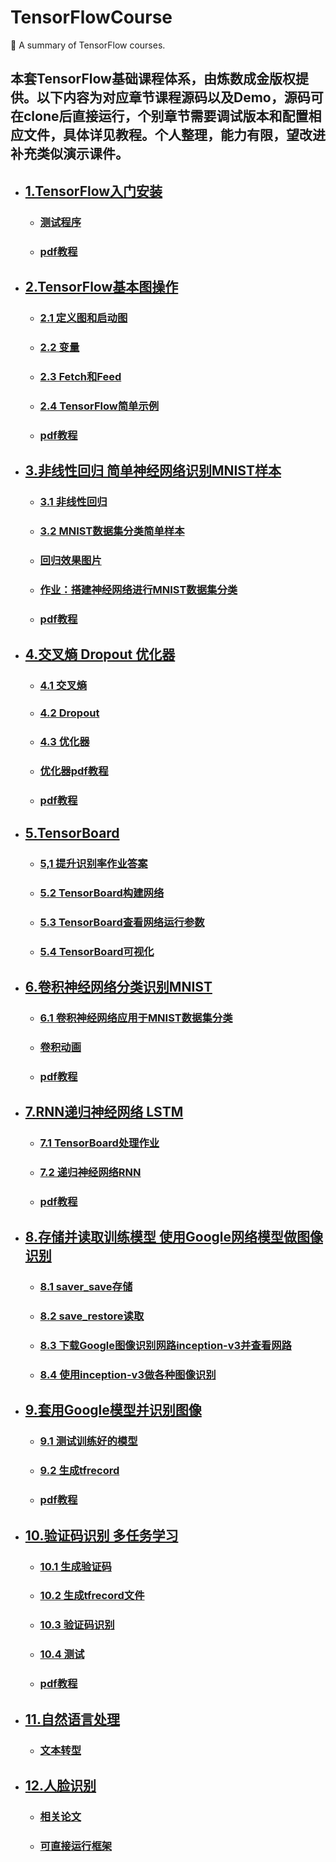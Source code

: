 # TensorFlowCourse
:shaved_ice: A summary of TensorFlow courses.

## 本套TensorFlow基础课程体系，由炼数成金版权提供。以下内容为对应章节课程源码以及Demo，源码可在clone后直接运行，个别章节需要调试版本和配置相应文件，具体详见教程。个人整理，能力有限，望改进补充类似演示课件。

* ## [1.TensorFlow入门安装](https://github.com/LittleHeap/TensorFlowCourse/tree/master/Week01_TensorFlow%E5%85%A5%E9%97%A8%E5%AE%89%E8%A3%85)  
    * ### [测试程序](https://github.com/LittleHeap/TensorFlowCourse/blob/master/Week01_TensorFlow%E5%85%A5%E9%97%A8%E5%AE%89%E8%A3%85/TestProgram.py) 
    * ### [pdf教程](https://github.com/LittleHeap/TensorFlowCourse/blob/master/Week01_TensorFlow%E5%85%A5%E9%97%A8%E5%AE%89%E8%A3%85/%E7%AC%AC%E4%B8%80%E5%91%A8.pdf)  

* ## [2.TensorFlow基本图操作](https://github.com/LittleHeap/TensorFlowCourse/tree/master/Week02_TensorFlow%E5%9F%BA%E6%9C%AC%E5%9B%BE%E6%93%8D%E4%BD%9C)
    * ### [2.1 定义图和启动图](https://github.com/LittleHeap/TensorFlowCourse/blob/master/Week02_TensorFlow%E5%9F%BA%E6%9C%AC%E5%9B%BE%E6%93%8D%E4%BD%9C/2-1%E5%AE%9A%E4%B9%89%E5%9B%BE%E5%92%8C%E5%90%AF%E5%8A%A8%E5%9B%BE.py)
    * ### [2.2 变量](https://github.com/LittleHeap/TensorFlowCourse/blob/master/Week02_TensorFlow%E5%9F%BA%E6%9C%AC%E5%9B%BE%E6%93%8D%E4%BD%9C/2-2%E5%8F%98%E9%87%8F.py)
    * ### [2.3 Fetch和Feed](https://github.com/LittleHeap/TensorFlowCourse/blob/master/Week02_TensorFlow%E5%9F%BA%E6%9C%AC%E5%9B%BE%E6%93%8D%E4%BD%9C/2-3Fetch%E5%92%8CFeed.py)
    * ### [2.4 TensorFlow简单示例](https://github.com/LittleHeap/TensorFlowCourse/blob/master/Week02_TensorFlow%E5%9F%BA%E6%9C%AC%E5%9B%BE%E6%93%8D%E4%BD%9C/2-4TensorFlow%E7%AE%80%E5%8D%95%E7%A4%BA%E4%BE%8B.py)
    * ### [pdf教程](https://github.com/LittleHeap/TensorFlowCourse/blob/master/Week02_TensorFlow%E5%9F%BA%E6%9C%AC%E5%9B%BE%E6%93%8D%E4%BD%9C/%E7%AC%AC%E4%BA%8C%E5%91%A8.pdf)

* ## [3.非线性回归 简单神经网络识别MNIST样本](https://github.com/LittleHeap/TensorFlowCourse/tree/master/Week03_%E9%9D%9E%E7%BA%BF%E6%80%A7%E5%9B%9E%E5%BD%92_%E7%AE%80%E5%8D%95%E7%A5%9E%E7%BB%8F%E7%BD%91%E7%BB%9C%E8%AF%86%E5%88%ABMNIST%E6%A0%B7%E6%9C%AC)
    * ### [3.1 非线性回归](https://github.com/LittleHeap/TensorFlowCourse/blob/master/Week03_%E9%9D%9E%E7%BA%BF%E6%80%A7%E5%9B%9E%E5%BD%92_%E7%AE%80%E5%8D%95%E7%A5%9E%E7%BB%8F%E7%BD%91%E7%BB%9C%E8%AF%86%E5%88%ABMNIST%E6%A0%B7%E6%9C%AC/3-1%E9%9D%9E%E7%BA%BF%E6%80%A7%E5%9B%9E%E5%BD%92.py)
    * ### [3.2 MNIST数据集分类简单样本](https://github.com/LittleHeap/TensorFlowCourse/blob/master/Week03_%E9%9D%9E%E7%BA%BF%E6%80%A7%E5%9B%9E%E5%BD%92_%E7%AE%80%E5%8D%95%E7%A5%9E%E7%BB%8F%E7%BD%91%E7%BB%9C%E8%AF%86%E5%88%ABMNIST%E6%A0%B7%E6%9C%AC/3-2MNIST%E6%95%B0%E6%8D%AE%E9%9B%86%E5%88%86%E7%B1%BB%E7%AE%80%E5%8D%95%E6%A0%B7%E6%9C%AC.py)
    * ### [回归效果图片](https://github.com/LittleHeap/TensorFlowCourse/blob/master/Week03_%E9%9D%9E%E7%BA%BF%E6%80%A7%E5%9B%9E%E5%BD%92_%E7%AE%80%E5%8D%95%E7%A5%9E%E7%BB%8F%E7%BD%91%E7%BB%9C%E8%AF%86%E5%88%ABMNIST%E6%A0%B7%E6%9C%AC/Regression.png)
    * ### [作业：搭建神经网络进行MNIST数据集分类](https://github.com/LittleHeap/TensorFlowCourse/blob/master/Week03_%E9%9D%9E%E7%BA%BF%E6%80%A7%E5%9B%9E%E5%BD%92_%E7%AE%80%E5%8D%95%E7%A5%9E%E7%BB%8F%E7%BD%91%E7%BB%9C%E8%AF%86%E5%88%ABMNIST%E6%A0%B7%E6%9C%AC/%E6%90%AD%E5%BB%BA%E7%A5%9E%E7%BB%8F%E5%85%83%E8%BF%9B%E8%A1%8CMNIST%E6%95%B0%E6%8D%AE%E9%9B%86%E5%88%86%E7%B1%BB.py)
    * ### [pdf教程](https://github.com/LittleHeap/TensorFlowCourse/blob/master/Week03_%E9%9D%9E%E7%BA%BF%E6%80%A7%E5%9B%9E%E5%BD%92_%E7%AE%80%E5%8D%95%E7%A5%9E%E7%BB%8F%E7%BD%91%E7%BB%9C%E8%AF%86%E5%88%ABMNIST%E6%A0%B7%E6%9C%AC/%E7%AC%AC%E4%B8%89%E5%91%A8.pdf)

* ## [4.交叉熵 Dropout 优化器](https://github.com/LittleHeap/TensorFlowCourse/tree/master/Week04_%E4%BA%A4%E5%8F%89%E7%86%B5_Dropout_%E4%BC%98%E5%8C%96%E5%99%A8)
    * ### [4.1 交叉熵](https://github.com/LittleHeap/TensorFlowCourse/blob/master/Week04_%E4%BA%A4%E5%8F%89%E7%86%B5_Dropout_%E4%BC%98%E5%8C%96%E5%99%A8/4-1%E4%BA%A4%E5%8F%89%E7%86%B5.py)
    * ### [4.2 Dropout](https://github.com/LittleHeap/TensorFlowCourse/blob/master/Week04_%E4%BA%A4%E5%8F%89%E7%86%B5_Dropout_%E4%BC%98%E5%8C%96%E5%99%A8/4-2Dropout.py)
    * ### [4.3 优化器](https://github.com/LittleHeap/TensorFlowCourse/blob/master/Week04_%E4%BA%A4%E5%8F%89%E7%86%B5_Dropout_%E4%BC%98%E5%8C%96%E5%99%A8/4-3%E4%BC%98%E5%8C%96%E5%99%A8.py)
    * ### [优化器pdf教程](https://github.com/LittleHeap/TensorFlowCourse/blob/master/Week04_%E4%BA%A4%E5%8F%89%E7%86%B5_Dropout_%E4%BC%98%E5%8C%96%E5%99%A8/Optimizer.pdf)
    * ### [pdf教程](https://github.com/LittleHeap/TensorFlowCourse/blob/master/Week04_%E4%BA%A4%E5%8F%89%E7%86%B5_Dropout_%E4%BC%98%E5%8C%96%E5%99%A8/%E7%AC%AC%E5%9B%9B%E5%91%A8.pdf)

* ## [5.TensorBoard](https://github.com/LittleHeap/TensorFlowCourse/tree/master/Week05_TensorBoard)
    * ### [5,1 提升识别率作业答案](https://github.com/LittleHeap/TensorFlowCourse/blob/master/Week05_TensorBoard/5-1%E6%8F%90%E5%8D%87%E8%AF%86%E5%88%AB%E7%8E%87%E4%BD%9C%E4%B8%9A%E7%AD%94%E6%A1%88.py)
    * ### [5.2 TensorBoard构建网络](https://github.com/LittleHeap/TensorFlowCourse/blob/master/Week05_TensorBoard/5-2TensorBoard%E6%9E%84%E5%BB%BA%E7%BD%91%E7%BB%9C.py)
    * ### [5.3 TensorBoard查看网络运行参数](https://github.com/LittleHeap/TensorFlowCourse/blob/master/Week05_TensorBoard/5-3Tensorboard%E6%9F%A5%E7%9C%8B%E7%BD%91%E7%BB%9C%E8%BF%90%E8%A1%8C%E5%8F%82%E6%95%B0.py)
    * ### [5.4 TensorBoard可视化](https://github.com/LittleHeap/TensorFlowCourse/blob/master/Week05_TensorBoard/5-4TensorFlow%E5%8F%AF%E8%A7%86%E5%8C%96.py)

* ## [6.卷积神经网络分类识别MNIST](https://github.com/LittleHeap/TensorFlowCourse/tree/master/Week06_%E5%8D%B7%E7%A7%AF%E7%A5%9E%E7%BB%8F%E7%BD%91%E7%BB%9C%E5%88%86%E7%B1%BB%E8%AF%86%E5%88%ABMNIST)
    * ### [6.1 卷积神经网络应用于MNIST数据集分类](https://github.com/LittleHeap/TensorFlowCourse/blob/master/Week06_%E5%8D%B7%E7%A7%AF%E7%A5%9E%E7%BB%8F%E7%BD%91%E7%BB%9C%E5%88%86%E7%B1%BB%E8%AF%86%E5%88%ABMNIST/6-1%E5%8D%B7%E7%A7%AF%E7%A5%9E%E7%BB%8F%E7%BD%91%E7%BB%9C%E5%BA%94%E7%94%A8%E4%BA%8EMNIST%E6%95%B0%E6%8D%AE%E9%9B%86%E5%88%86%E7%B1%BB.py)
    * ### [卷积动画](https://github.com/LittleHeap/TensorFlowCourse/blob/master/Week06_%E5%8D%B7%E7%A7%AF%E7%A5%9E%E7%BB%8F%E7%BD%91%E7%BB%9C%E5%88%86%E7%B1%BB%E8%AF%86%E5%88%ABMNIST/%E5%8D%B7%E7%A7%AF.gif)
    * ### [pdf教程](https://github.com/LittleHeap/TensorFlowCourse/blob/master/Week06_%E5%8D%B7%E7%A7%AF%E7%A5%9E%E7%BB%8F%E7%BD%91%E7%BB%9C%E5%88%86%E7%B1%BB%E8%AF%86%E5%88%ABMNIST/%E7%AC%AC%E5%85%AD%E5%91%A8.pdf)

* ## [7.RNN递归神经网络 LSTM](https://github.com/LittleHeap/TensorFlowCourse/tree/master/Week07_RNN%E9%80%92%E5%BD%92%E7%A5%9E%E7%BB%8F%E7%BD%91%E7%BB%9C_LSTM)
    * ### [7.1 TensorBoard处理作业](https://github.com/LittleHeap/TensorFlowCourse/blob/master/Week07_RNN%E9%80%92%E5%BD%92%E7%A5%9E%E7%BB%8F%E7%BD%91%E7%BB%9C_LSTM/7-1Homework_Week06.py)
    * ### [7.2 递归神经网络RNN](https://github.com/LittleHeap/TensorFlowCourse/blob/master/Week07_RNN%E9%80%92%E5%BD%92%E7%A5%9E%E7%BB%8F%E7%BD%91%E7%BB%9C_LSTM/7-2%E9%80%92%E5%BD%92%E7%A5%9E%E7%BB%8F%E7%BD%91%E7%BB%9CRNN.py)
    * ### [pdf教程](https://github.com/LittleHeap/TensorFlowCourse/blob/master/Week07_RNN%E9%80%92%E5%BD%92%E7%A5%9E%E7%BB%8F%E7%BD%91%E7%BB%9C_LSTM/%E7%AC%AC%E4%B8%83%E5%91%A8.pdf)

* ## [8.存储并读取训练模型 使用Google网络模型做图像识别](https://github.com/LittleHeap/TensorFlowCourse/tree/master/Week08_%E5%AD%98%E5%82%A8%E5%B9%B6%E8%AF%BB%E5%8F%96%E8%AE%AD%E7%BB%83%E6%A8%A1%E5%9E%8B_%E4%BD%BF%E7%94%A8Google%E7%BD%91%E7%BB%9C%E6%A8%A1%E5%9E%8B%E5%81%9A%E5%9B%BE%E5%83%8F%E8%AF%86%E5%88%AB)
    * ### [8.1 saver_save存储](https://github.com/LittleHeap/TensorFlowCourse/blob/master/Week08_%E5%AD%98%E5%82%A8%E5%B9%B6%E8%AF%BB%E5%8F%96%E8%AE%AD%E7%BB%83%E6%A8%A1%E5%9E%8B_%E4%BD%BF%E7%94%A8Google%E7%BD%91%E7%BB%9C%E6%A8%A1%E5%9E%8B%E5%81%9A%E5%9B%BE%E5%83%8F%E8%AF%86%E5%88%AB/8-1saver_save%E5%AD%98%E5%82%A8.py)
    * ### [8.2 save_restore读取](https://github.com/LittleHeap/TensorFlowCourse/blob/master/Week08_%E5%AD%98%E5%82%A8%E5%B9%B6%E8%AF%BB%E5%8F%96%E8%AE%AD%E7%BB%83%E6%A8%A1%E5%9E%8B_%E4%BD%BF%E7%94%A8Google%E7%BD%91%E7%BB%9C%E6%A8%A1%E5%9E%8B%E5%81%9A%E5%9B%BE%E5%83%8F%E8%AF%86%E5%88%AB/8-2save_restore%E8%AF%BB%E5%8F%96.py)
    * ### [8.3 下载Google图像识别网路inception-v3并查看网路](https://github.com/LittleHeap/TensorFlowCourse/blob/master/Week08_%E5%AD%98%E5%82%A8%E5%B9%B6%E8%AF%BB%E5%8F%96%E8%AE%AD%E7%BB%83%E6%A8%A1%E5%9E%8B_%E4%BD%BF%E7%94%A8Google%E7%BD%91%E7%BB%9C%E6%A8%A1%E5%9E%8B%E5%81%9A%E5%9B%BE%E5%83%8F%E8%AF%86%E5%88%AB/8-3%E4%B8%8B%E8%BD%BDGoogle%E5%9B%BE%E5%83%8F%E8%AF%86%E5%88%AB%E7%BD%91%E7%BB%9Cinception-v3%E5%B9%B6%E6%9F%A5%E7%9C%8B%E7%BD%91%E7%BB%9C.py)
    * ### [8.4 使用inception-v3做各种图像识别](https://github.com/LittleHeap/TensorFlowCourse/blob/master/Week08_%E5%AD%98%E5%82%A8%E5%B9%B6%E8%AF%BB%E5%8F%96%E8%AE%AD%E7%BB%83%E6%A8%A1%E5%9E%8B_%E4%BD%BF%E7%94%A8Google%E7%BD%91%E7%BB%9C%E6%A8%A1%E5%9E%8B%E5%81%9A%E5%9B%BE%E5%83%8F%E8%AF%86%E5%88%AB/8-4%E4%BD%BF%E7%94%A8inception-v3%E5%81%9A%E5%90%84%E7%A7%8D%E5%9B%BE%E5%83%8F%E7%9A%84%E8%AF%86%E5%88%AB.py)

* ## [9.套用Google模型并识别图像](https://github.com/LittleHeap/TensorFlowCourse/tree/master/Week09_%E5%A5%97%E7%94%A8Google%E6%A8%A1%E5%9E%8B%E5%B9%B6%E8%AF%86%E5%88%AB%E5%9B%BE%E5%83%8F)
    * ### [9.1 测试训练好的模型](https://github.com/LittleHeap/TensorFlowCourse/blob/master/Week09_%E5%A5%97%E7%94%A8Google%E6%A8%A1%E5%9E%8B%E5%B9%B6%E8%AF%86%E5%88%AB%E5%9B%BE%E5%83%8F/9-1%E6%B5%8B%E8%AF%95%E8%AE%AD%E7%BB%83%E5%A5%BD%E7%9A%84%E6%A8%A1%E5%9E%8B.py)
    * ### [9.2 生成tfrecord](https://github.com/LittleHeap/TensorFlowCourse/blob/master/Week09_%E5%A5%97%E7%94%A8Google%E6%A8%A1%E5%9E%8B%E5%B9%B6%E8%AF%86%E5%88%AB%E5%9B%BE%E5%83%8F/9-2%E7%94%9F%E6%88%90tfrecord.py)
    * ### [pdf教程](https://github.com/LittleHeap/TensorFlowCourse/blob/master/Week09_%E5%A5%97%E7%94%A8Google%E6%A8%A1%E5%9E%8B%E5%B9%B6%E8%AF%86%E5%88%AB%E5%9B%BE%E5%83%8F/%E7%AC%AC%E4%B9%9D%E5%91%A8.pdf)

* ## [10.验证码识别 多任务学习](https://github.com/LittleHeap/TensorFlowCourse/tree/master/Week10_%E9%AA%8C%E8%AF%81%E7%A0%81%E8%AF%86%E5%88%AB_%E5%A4%9A%E4%BB%BB%E5%8A%A1%E5%AD%A6%E4%B9%A0)
    * ### [10.1 生成验证码](https://github.com/LittleHeap/TensorFlowCourse/blob/master/Week10_%E9%AA%8C%E8%AF%81%E7%A0%81%E8%AF%86%E5%88%AB_%E5%A4%9A%E4%BB%BB%E5%8A%A1%E5%AD%A6%E4%B9%A0/10-1%E9%AA%8C%E8%AF%81%E7%A0%81%E7%94%9F%E6%88%90.py)
    * ### [10.2 生成tfrecord文件](https://github.com/LittleHeap/TensorFlowCourse/blob/master/Week10_%E9%AA%8C%E8%AF%81%E7%A0%81%E8%AF%86%E5%88%AB_%E5%A4%9A%E4%BB%BB%E5%8A%A1%E5%AD%A6%E4%B9%A0/10-2%E7%94%9F%E6%88%90tfrecord%E6%96%87%E4%BB%B6.py)
    * ### [10.3 验证码识别](https://github.com/LittleHeap/TensorFlowCourse/blob/master/Week10_%E9%AA%8C%E8%AF%81%E7%A0%81%E8%AF%86%E5%88%AB_%E5%A4%9A%E4%BB%BB%E5%8A%A1%E5%AD%A6%E4%B9%A0/10-3%E9%AA%8C%E8%AF%81%E7%A0%81%E8%AF%86%E5%88%AB.py)
    * ### [10.4 测试](https://github.com/LittleHeap/TensorFlowCourse/blob/master/Week10_%E9%AA%8C%E8%AF%81%E7%A0%81%E8%AF%86%E5%88%AB_%E5%A4%9A%E4%BB%BB%E5%8A%A1%E5%AD%A6%E4%B9%A0/10-4captcha_test.py)
    * ### [pdf教程](https://github.com/LittleHeap/TensorFlowCourse/blob/master/Week10_%E9%AA%8C%E8%AF%81%E7%A0%81%E8%AF%86%E5%88%AB_%E5%A4%9A%E4%BB%BB%E5%8A%A1%E5%AD%A6%E4%B9%A0/%E7%AC%AC%E5%8D%81%E5%91%A8.pdf)

* ## [11.自然语言处理](https://github.com/LittleHeap/TensorFlowCourse/tree/master/Week11_%E8%87%AA%E7%84%B6%E8%AF%AD%E8%A8%80%E5%A4%84%E7%90%86)
    * ### [文本转型](https://github.com/LittleHeap/TensorFlowCourse/blob/master/Week11_%E8%87%AA%E7%84%B6%E8%AF%AD%E8%A8%80%E5%A4%84%E7%90%86/data/transform.py)

* ## [12.人脸识别](https://github.com/LittleHeap/TensorFlowCourse/tree/master/Week12_%E4%BA%BA%E8%84%B8%E8%AF%86%E5%88%AB)
    * ### [相关论文](https://github.com/LittleHeap/TensorFlowCourse/tree/master/Week12_%E4%BA%BA%E8%84%B8%E8%AF%86%E5%88%AB/Paper)
    * ### [可直接运行框架](https://github.com/LittleHeap/TensorFlowCourse/blob/master/Week12_%E4%BA%BA%E8%84%B8%E8%AF%86%E5%88%AB/test_detection_mtcnn.py)